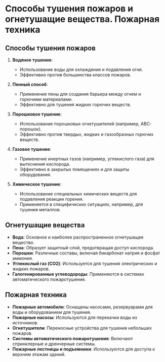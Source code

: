 # Способы тушения пожаров и огнетушащие вещества. Пожарная техника

## Способы тушения пожаров

1. **Водяное тушение**:
   - Использование воды для охлаждения и подавления огня.
   - Эффективно против большинства классов пожаров.

2. **Пенный способ**:
   - Применение пены для создания барьера между огнем и горючими материалами.
   - Эффективно для тушения жидких горючих веществ.

3. **Порошковое тушение**:
   - Использование порошковых огнетушителей (например, ABC-порошок).
   - Эффективно против твердых, жидких и газообразных горючих веществ.

4. **Газовое тушение**:
   - Применение инертных газов (например, углекислого газа) для вытеснения
     кислорода.
   - Эффективно в закрытых помещениях и для защиты оборудования.

5. **Химическое тушение**:
   - Использование специальных химических веществ для подавления реакции
     горения.
   - Применяется в специфических ситуациях, например, для тушения металлов.

## Огнетушащие вещества

- **Вода**: Основное и наиболее распространенное огнетушащее вещество.
- **Пена**: Образует защитный слой, предотвращая доступ кислорода.
- **Порошки**: Различные составы, включая бикарбонат натрия и фосфат аммония.
- **Углекислый газ (CO2)**: Используется для тушения электрических и жидких
  пожаров.
- **Галогенированные углеводороды**: Применяются в системах автоматического
  пожаротушения.

## Пожарная техника

- **Пожарные автомобили**: Оснащены насосами, резервуарами для воды и
  оборудованием для тушения.
- **Пожарные насосы**: Используются для перекачки воды из источников.
- **Огнетушители**: Переносные устройства для тушения небольших пожаров.
- **Системы автоматического пожаротушения**: Включают спринклерные и дренчерные
  системы.
- **Пожарные лестницы и подъемники**: Используются для доступа к верхним этажам
  зданий.
